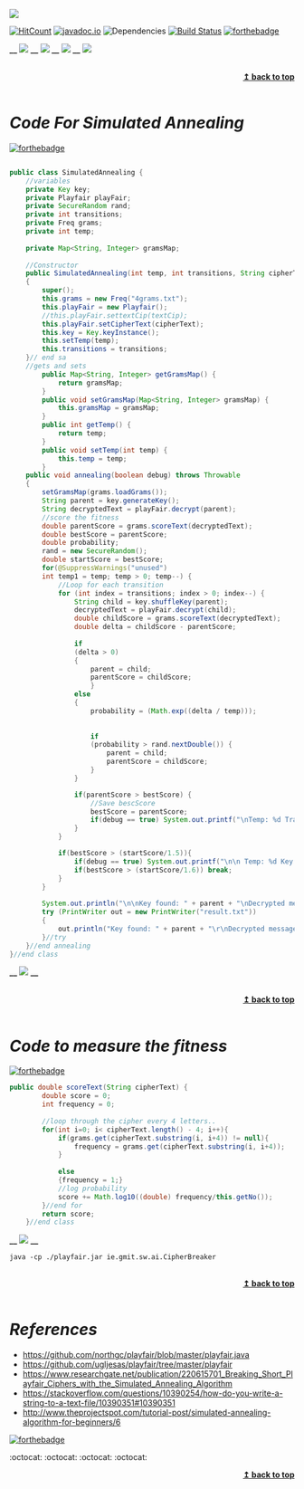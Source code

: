 ![](Images/3.png)

[![HitCount](http://hits.dwyl.com/{username}/{project-name}.svg)](http://hits.dwyl.com/{username}/{project-name})
[![javadoc.io](https://javadocio-badges.herokuapp.com/net.moznion/mysql-diff/badge.svg)](https://javadocio-badges.herokuapp.com/net.moznion/mysql-diff)
![Dependencies](https://img.shields.io/badge/dependencies-up%20to%20date-brightgreen.svg)
[![Build Status](https://travis-ci.org/anfederico/Clairvoyant.svg?branch=master)](https://travis-ci.org/anfederico/Clairvoyant)
[![forthebadge](https://forthebadge.com/images/badges/made-with-java.svg)](https://forthebadge.com)

**__**
![](Images/5.png)
**__**
![](Images/2.png)
**__**
![](Images/1.png)
**__**
![](Images/4.png)

<br/>
<div align="right">
    <b><a href="https://github.com/heanuea/AI-Using-Simulated-Annealing-to-Break-a-Playfair-Cipher">↥ back to top</a></b>
</div>
<br/>

# **_Code For Simulated Annealing_**
[![forthebadge](https://forthebadge.com/images/badges/made-with-java.svg)](https://forthebadge.com)
```Java

public class SimulatedAnnealing {
	//variables 
	private Key key;
	private Playfair playFair;
	private SecureRandom rand;
	private int transitions;
	private Freq grams;
	private int temp;
	
	private Map<String, Integer> gramsMap; 
	
	//Constructor
	public SimulatedAnnealing(int temp, int transitions, String cipherText)
	{
		super();
		this.grams = new Freq("4grams.txt");
		this.playFair = new Playfair();
		//this.playFair.settextCip(textCip);
		this.playFair.setCipherText(cipherText);
		this.key = Key.keyInstance();
		this.setTemp(temp);
		this.transitions = transitions;
	}// end sa 
	//gets and sets 
		public Map<String, Integer> getGramsMap() {
			return gramsMap;
		}
		public void setGramsMap(Map<String, Integer> gramsMap) {
			this.gramsMap = gramsMap;
		}
		public int getTemp() {
			return temp;
		}
		public void setTemp(int temp) {
			this.temp = temp;
		}
	public void annealing(boolean debug) throws Throwable
	{		
		setGramsMap(grams.loadGrams());
		String parent = key.generateKey();
		String decryptedText = playFair.decrypt(parent);
		//score the fitness 
		double parentScore = grams.scoreText(decryptedText);
		double bestScore = parentScore;
		double probability;
		rand = new SecureRandom();
		double startScore = bestScore;
		for(@SuppressWarnings("unused")
		int temp1 = temp; temp > 0; temp--) {
			//Loop for each transition
			for (int index = transitions; index > 0; index--) {
				String child = key.shuffleKey(parent);
				decryptedText = playFair.decrypt(child);
				double childScore = grams.scoreText(decryptedText);
				double delta = childScore - parentScore;
				
				if
				(delta > 0)
				{
					parent = child;
					parentScore = childScore;
					}
				else 
				{
					probability = (Math.exp((delta / temp)));
					
					
					if
					(probability > rand.nextDouble()) {
						parent = child;
						parentScore = childScore;
					}
				}

				if(parentScore > bestScore) {
					//Save bescScore
					bestScore = parentScore;
					if(debug == true) System.out.printf("\nTemp: %d Transition: %d Key: %s Score: %.2f", temp, index, parent, bestScore);
				}
			}

			if(bestScore > (startScore/1.5)){
				if(debug == true) System.out.printf("\n\n Temp: %d Key: %s Score: %.2f\n\n", temp, parent, bestScore);
				if(bestScore > (startScore/1.6)) break;
			}
		}
		
		System.out.println("\n\nKey found: " + parent + "\nDecrypted message: " + playFair.decrypt(parent));
		try (PrintWriter out = new PrintWriter("result.txt"))
		{
		    out.println("Key found: " + parent + "\r\nDecrypted message: " + playFair.decrypt(parent));
		}//try
	}//end annealing
}//end class 
```

**__**
![](Images/6.png)
**__**

<br/>
<div align="right">
    <b><a href="https://github.com/heanuea/AI-Using-Simulated-Annealing-to-Break-a-Playfair-Cipher">↥ back to top</a></b>
</div>
<br/>

# **_Code to measure the fitness_**
[![forthebadge](https://forthebadge.com/images/badges/made-with-java.svg)](https://forthebadge.com)
```Java
public double scoreText(String cipherText) {
		double score = 0;
		int frequency = 0;
		
		//loop through the cipher every 4 letters..
		for(int i=0; i< cipherText.length() - 4; i++){
			if(grams.get(cipherText.substring(i, i+4)) != null){
				frequency = grams.get(cipherText.substring(i, i+4));
			}
			
			else	
			{frequency = 1;}
			//log probability
			score += Math.log10((double) frequency/this.getNo());
		}//end for 
		return score;
	}//end class 
```
**__**
![](Images/7.png)
**__**
```
java -cp ./playfair.jar ie.gmit.sw.ai.CipherBreaker
```
<br/>
<div align="right">
    <b><a href="https://github.com/heanuea/AI-Using-Simulated-Annealing-to-Break-a-Playfair-Cipher">↥ back to top</a></b>
</div>
<br/>

# **_References_**
- https://github.com/northgc/playfair/blob/master/playfair.java
- https://github.com/ugljesas/playfair/tree/master/playfair
- https://www.researchgate.net/publication/220615701_Breaking_Short_Playfair_Ciphers_with_the_Simulated_Annealing_Algorithm
- https://stackoverflow.com/questions/10390254/how-do-you-write-a-string-to-a-text-file/10390351#10390351
- http://www.theprojectspot.com/tutorial-post/simulated-annealing-algorithm-for-beginners/6

[![forthebadge](https://forthebadge.com/images/badges/built-with-love.svg)](https://forthebadge.com)

:octocat: :octocat: :octocat: :octocat:
<br/>
<div align="right">
    <b><a href="https://github.com/heanuea/AI-Using-Simulated-Annealing-to-Break-a-Playfair-Cipher">↥ back to top</a></b>
</div>
<br/>